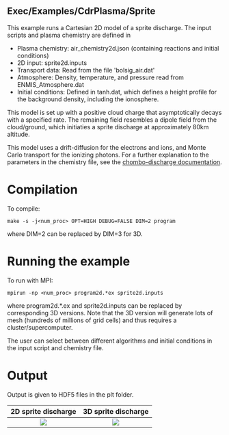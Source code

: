 ## Exec/Examples/CdrPlasma/Sprite

This example runs a Cartesian 2D model of a sprite discharge.
The input scripts and plasma chemistry are defined in

* Plasma chemistry: air_chemistry2d.json (containing reactions and initial conditions)
* 2D input: sprite2d.inputs
* Transport data: Read from the file 'bolsig_air.dat'
* Atmosphere: Density, temperature, and pressure read from ENMIS_Atmosphere.dat
* Initial conditions: Defined in tanh.dat, which defines a height profile for the background density, including the ionosphere.

This model is set up with a positive cloud charge that asymptotically decays with a specified rate.
The remaining field resembles a dipole field from the cloud/ground, which initiaties a sprite discharge at approximately 80km altitude.

This model uses a drift-diffusion for the electrons and ions, and Monte Carlo transport for the ionizing photons.
For a further explanation to the parameters in the chemistry file, see the [chombo-discharge documentation](https://chombo-discharge.github.io/chombo-discharge/Applications/CdrPlasmaModel.html#json-interface).

# Compilation

To compile:

```make -s -j<num_proc> OPT=HIGH DEBUG=FALSE DIM=2 program```

where DIM=2 can be replaced by DIM=3 for 3D. 

# Running the example

To run with MPI:

```mpirun -np <num_proc> program2d.*ex sprite2d.inputs```

where program2d.*.ex and sprite2d.inputs can be replaced by corresponding 3D versions.
Note that the 3D version will generate lots of mesh (hundreds of millions of grid cells) and thus requires a cluster/supercomputer.

The user can select between different algorithms and initial conditions in the input script and chemistry file. 

# Output

Output is given to HDF5 files in the plt folder.

2D sprite discharge |  3D sprite discharge
:------------------:|:-------------------------:
![](sprite2d.png)   |  ![](sprite3d.png)

